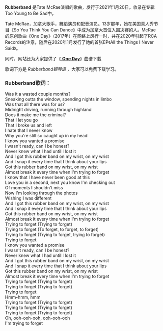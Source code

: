 

**Rubberband** 是Tate McRae演唱的歌曲，发行于2021年1月20日。收录在专辑Too Young to Be Sad中。

Tate McRae，加拿大歌手，舞蹈演员和配音演员。13岁那年，她在美国真人秀节目《So You Think You Can
Dance》中成为加拿大首位入围决赛的人。McRae的原创歌曲《One Day》（2017年）在网络上风行一时，并在2020年引起了RCA
Records的注意，随后在2020年1月发行了她的首张EP《All the Things I Never Said》。

同时，网站还为大家提供了《[ **One Day**](Music-12676-One-Day-Tate-McRae.html "One
Day")》曲谱下载

歌词下方是 _Rubberband钢琴谱_ ，大家可以免费下载学习。

### Rubberband歌词：

Was it a wasted couple months?  
Sneaking outta the window, spending nights in limbo  
Was that all there was for us?  
Midnight driving, running through highland  
Does it make me the criminal?  
That I let you go  
That I broke us and left  
I hate that I never know  
Why you're still so caught up in my head  
I know you wanted a promise  
I wasn't ready, can I be honest?  
Never knew what I had until I lost it  
And I got this rubber band on my wrist, on my wrist  
And I snap it every time that I think about your lips  
Got this rubber band on my wrist, on my wrist  
Almost break it every time when I'm trying to forget  
I know that I have never been good at this  
Love you in a second, next you know I'm checking out  
Of moments I shouldn't miss  
Now I'm looking through the photos  
Wishing I was different  
And I got this rubber band on my wrist, on my wrist  
And I snap it every time that I think about your lips  
Got this rubber band on my wrist, on my wrist  
Almost break it every time when I'm trying to forget  
Trying to forget (Trying to forget)  
Trying to forget (To forget, to forget, to forget)  
Trying to forget (Trying to forget, trying to forget)  
Trying to forget  
I know you wanted a promise  
I wasn't ready, can I be honest?  
Never knew what I had until I lost it  
And I got this rubber band on my wrist, on my wrist  
And I snap it every time that I think about your lips  
Got this rubber band on my wrist, on my wrist  
Almost break it every time when I'm trying to forget  
Trying to forget (Trying to forget)  
Trying to forget (Trying to forget)  
Trying to forget  
Hmm-hmm, hmm  
Trying to forget (Trying to forget)  
Trying to forget (Trying to forget)  
Trying to forget (Trying to forget)  
Oh, ooh-ooh-ooh, ooh-ooh-ooh  
I'm trying to forget

